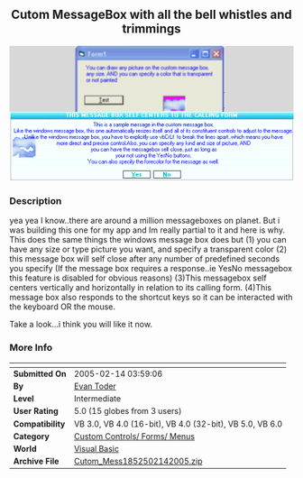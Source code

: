 ﻿<div align="center">

## Cutom MessageBox  with all the bell whistles and trimmings

<img src="PIC200521446108390.gif">
</div>

### Description

yea yea I know..there are around a million messageboxes on planet. But i was building this one for my app and Im really partial to it and here is why. This does the same things the windows message box does but (1) you can have any size or type picture you want, and specify a transparent color (2) this message box will self close after any number of predefined seconds you specify (If the message box requires a response..ie YesNo messagebox this feature is disabled for obvious reasons) (3)This messagebox self centers vertically and horizontally in relation to its calling form. (4)This message box also responds to the shortcut keys so it can be interacted with the keyboard OR the mouse.

Take a look...i think you will like it now.
 
### More Info
 


<span>             |<span>
---                |---
**Submitted On**   |2005-02-14 03:59:06
**By**             |[Evan Toder](https://github.com/Planet-Source-Code/PSCIndex/blob/master/ByAuthor/evan-toder.md)
**Level**          |Intermediate
**User Rating**    |5.0 (15 globes from 3 users)
**Compatibility**  |VB 3\.0, VB 4\.0 \(16\-bit\), VB 4\.0 \(32\-bit\), VB 5\.0, VB 6\.0
**Category**       |[Custom Controls/ Forms/  Menus](https://github.com/Planet-Source-Code/PSCIndex/blob/master/ByCategory/custom-controls-forms-menus__1-4.md)
**World**          |[Visual Basic](https://github.com/Planet-Source-Code/PSCIndex/blob/master/ByWorld/visual-basic.md)
**Archive File**   |[Cutom\_Mess1852502142005\.zip](https://github.com/Planet-Source-Code/evan-toder-cutom-messagebox-with-all-the-bell-whistles-and-trimmings__1-58891/archive/master.zip)








